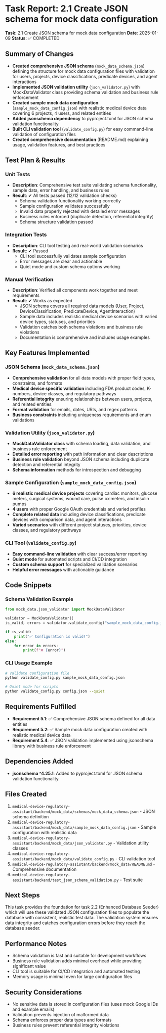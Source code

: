 # Task Report: 2.1 Create JSON schema for mock data configuration

**Task**: 2.1 Create JSON schema for mock data configuration
**Date**: 2025-01-09
**Status**: ✅ COMPLETED

## Summary of Changes

- **Created comprehensive JSON schema** (`mock_data_schema.json`) defining the structure for mock data configuration files with validation for users, projects, device classifications, predicate devices, and agent interactions
- **Implemented JSON validation utility** (`json_validator.py`) with MockDataValidator class providing schema validation and business rule enforcement
- **Created sample mock data configuration** (`sample_mock_data_config.json`) with realistic medical device data covering 6 projects, 4 users, and related entities
- **Added jsonschema dependency** to pyproject.toml for JSON schema validation functionality
- **Built CLI validation tool** (`validate_config.py`) for easy command-line validation of configuration files
- **Created comprehensive documentation** (README.md) explaining usage, validation features, and best practices

## Test Plan & Results

### Unit Tests
- **Description**: Comprehensive test suite validating schema functionality, sample data, error handling, and business rules
- **Result**: ✔ All tests passed (12/12 validation checks)
  - Schema validation functionality working correctly
  - Sample configuration validates successfully
  - Invalid data properly rejected with detailed error messages
  - Business rules enforced (duplicate detection, referential integrity)
  - Schema structure validation passed

### Integration Tests
- **Description**: CLI tool testing and real-world validation scenarios
- **Result**: ✔ Passed
  - CLI tool successfully validates sample configuration
  - Error messages are clear and actionable
  - Quiet mode and custom schema options working

### Manual Verification
- **Description**: Verified all components work together and meet requirements
- **Result**: ✔ Works as expected
  - JSON schema covers all required data models (User, Project, DeviceClassification, PredicateDevice, AgentInteraction)
  - Sample data includes realistic medical device scenarios with varied device types, statuses, and priorities
  - Validation catches both schema violations and business rule violations
  - Documentation is comprehensive and includes usage examples

## Key Features Implemented

### JSON Schema (`mock_data_schema.json`)
- **Comprehensive validation** for all data models with proper field types, constraints, and formats
- **Medical device specific validation** including FDA product codes, K-numbers, device classes, and regulatory pathways
- **Referential integrity** ensuring relationships between users, projects, and related entities
- **Format validation** for emails, dates, URIs, and regex patterns
- **Business constraints** including uniqueness requirements and enum validations

### Validation Utility (`json_validator.py`)
- **MockDataValidator class** with schema loading, data validation, and business rule enforcement
- **Detailed error reporting** with path information and clear descriptions
- **Business rule validation** beyond JSON schema including duplicate detection and referential integrity
- **Schema information** methods for introspection and debugging

### Sample Configuration (`sample_mock_data_config.json`)
- **6 realistic medical device projects** covering cardiac monitors, glucose meters, surgical systems, wound care, pulse oximeters, and insulin pumps
- **4 users** with proper Google OAuth credentials and varied profiles
- **Complete related data** including device classifications, predicate devices with comparison data, and agent interactions
- **Varied scenarios** with different project statuses, priorities, device classes, and regulatory pathways

### CLI Tool (`validate_config.py`)
- **Easy command-line validation** with clear success/error reporting
- **Quiet mode** for automated scripts and CI/CD integration
- **Custom schema support** for specialized validation scenarios
- **Helpful error messages** with actionable guidance

## Code Snippets

### Schema Validation Example
```python
from mock_data.json_validator import MockDataValidator

validator = MockDataValidator()
is_valid, errors = validator.validate_config("sample_mock_data_config.json")

if is_valid:
    print("✅ Configuration is valid!")
else:
    for error in errors:
        print(f"❌ {error}")
```

### CLI Usage Example
```bash
# Validate configuration file
python validate_config.py sample_mock_data_config.json

# Quiet mode for scripts
python validate_config.py config.json --quiet
```

## Requirements Fulfilled

- **Requirement 5.1**: ✅ Comprehensive JSON schema defined for all data entities
- **Requirement 5.2**: ✅ Sample mock data configuration created with realistic medical device data
- **Requirement 5.4**: ✅ JSON validation implemented using jsonschema library with business rule enforcement

## Dependencies Added

- **jsonschema ^4.25.1**: Added to pyproject.toml for JSON schema validation functionality

## Files Created

1. `medical-device-regulatory-assistant/backend/mock_data/schemas/mock_data_schema.json` - JSON schema definition
2. `medical-device-regulatory-assistant/backend/mock_data/sample_mock_data_config.json` - Sample configuration with realistic data
3. `medical-device-regulatory-assistant/backend/mock_data/json_validator.py` - Validation utility classes
4. `medical-device-regulatory-assistant/backend/mock_data/validate_config.py` - CLI validation tool
5. `medical-device-regulatory-assistant/backend/mock_data/README.md` - Comprehensive documentation
6. `medical-device-regulatory-assistant/backend/test_json_schema_validation.py` - Test suite

## Next Steps

This task provides the foundation for task 2.2 (Enhanced Database Seeder) which will use these validated JSON configuration files to populate the database with consistent, realistic test data. The validation system ensures data integrity and catches configuration errors before they reach the database seeder.

## Performance Notes

- Schema validation is fast and suitable for development workflows
- Business rule validation adds minimal overhead while providing significant value
- CLI tool is suitable for CI/CD integration and automated testing
- Memory usage is minimal even for large configuration files

## Security Considerations

- No sensitive data is stored in configuration files (uses mock Google IDs and example emails)
- Validation prevents injection of malformed data
- Schema enforces proper data types and formats
- Business rules prevent referential integrity violations